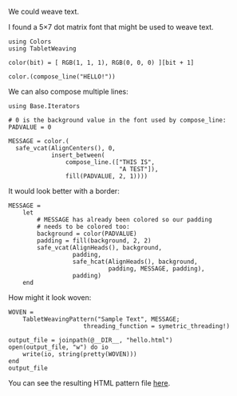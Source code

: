 We could weave text.

I found a 5×7 dot matrix font that might be used to weave text.

```@example 1
using Colors
using TabletWeaving

color(bit) = [ RGB(1, 1, 1), RGB(0, 0, 0) ][bit + 1]

color.(compose_line("HELLO!"))
```


We can also compose multiple lines:

```@example 1
using Base.Iterators

# 0 is the background value in the font used by compose_line:
PADVALUE = 0

MESSAGE = color.(
  safe_vcat(AlignCenters(), 0,
            insert_between(
                compose_line.(["THIS IS",
                               "A TEST"]),
                fill(PADVALUE, 2, 1))))
```

It would look better with a border:

```@example 1
MESSAGE =
    let
        # MESSAGE has already been colored so our padding
        # needs to be colored too:
        background = color(PADVALUE)
        padding = fill(background, 2, 2)
        safe_vcat(AlignHeads(), background,
                  padding,
                  safe_hcat(AlignHeads(), background,
                            padding, MESSAGE, padding),
                  padding)
    end
```

How might it look woven:

```@example 1
WOVEN = 
    TabletWeavingPattern("Sample Text", MESSAGE;
                   	 threading_function = symetric_threading!)

output_file = joinpath(@__DIR__, "hello.html")
open(output_file, "w") do io
    write(io, string(pretty(WOVEN)))
end
output_file
```

You can see the resulting HTML pattern file
[here](hello.html).
